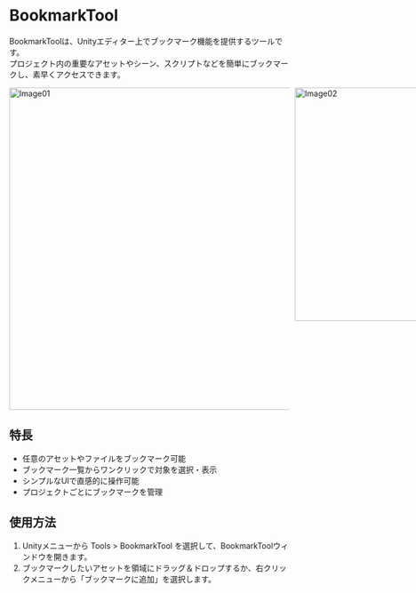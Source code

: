 # BookmarkTool

BookmarkToolは、Unityエディター上でブックマーク機能を提供するツールです。  
プロジェクト内の重要なアセットやシーン、スクリプトなどを簡単にブックマークし、素早くアクセスできます。

<div style="display: flex; gap: 10px;">
  <img src="https://github-production-user-asset-6210df.s3.amazonaws.com/124390814/470139131-16be2829-d866-40bf-87ee-444947e26b11.png?X-Amz-Algorithm=AWS4-HMAC-SHA256&X-Amz-Credential=AKIAVCODYLSA53PQK4ZA%2F20250724%2Fus-east-1%2Fs3%2Faws4_request&X-Amz-Date=20250724T061510Z&X-Amz-Expires=300&X-Amz-Signature=af30c4f533fdb57973eacd76b4770ce522df01e245326289435e6e3b5d3fbcce&X-Amz-SignedHeaders=host" alt="Image01" width="580"/>
  <img src="https://github-production-user-asset-6210df.s3.amazonaws.com/124390814/470139132-b498ed9f-eeff-47b6-be31-d0f6cff5bf80.png?X-Amz-Algorithm=AWS4-HMAC-SHA256&X-Amz-Credential=AKIAVCODYLSA53PQK4ZA%2F20250724%2Fus-east-1%2Fs3%2Faws4_request&X-Amz-Date=20250724T061516Z&X-Amz-Expires=300&X-Amz-Signature=d09deb9f3801f0c1bc294245e1b6b1eea8ec06cf1a7442ce41ec177754739075&X-Amz-SignedHeaders=host" alt="Image02" width="420"/>
</div>

## 特長

- 任意のアセットやファイルをブックマーク可能
- ブックマーク一覧からワンクリックで対象を選択・表示
- シンプルなUIで直感的に操作可能
- プロジェクトごとにブックマークを管理

## 使用方法

1. Unityメニューから Tools > BookmarkTool を選択して、BookmarkToolウィンドウを開きます。
2. ブックマークしたいアセットを領域にドラッグ＆ドロップするか、右クリックメニューから「ブックマークに追加」を選択します。
